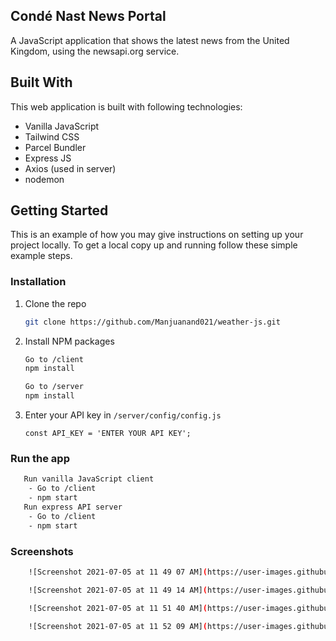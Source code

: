 ## Condé Nast News Portal

A JavaScript application that shows the latest news from the United Kingdom, using the newsapi.org service.

## Built With

This web application is built with following technologies:

-   Vanilla JavaScript
-   Tailwind CSS
-   Parcel Bundler
-   Express JS
-   Axios (used in server)
-   nodemon

## Getting Started

This is an example of how you may give instructions on setting up your project locally. To get a local copy up and running follow these simple example steps.

### Installation

1. Clone the repo
    ```sh
    git clone https://github.com/Manjuanand021/weather-js.git
    ```
2. Install NPM packages

    ```sh
    Go to /client
    npm install
    ```

    ```sh
    Go to /server
    npm install
    ```

3. Enter your API key in `/server/config/config.js`
    ```JS
    const API_KEY = 'ENTER YOUR API KEY';
    ```

### Run the app

```sh
   Run vanilla JavaScript client
    - Go to /client
    - npm start
   Run express API server
    - Go to /client
    - npm start
```

### Screenshots
```sh
    ![Screenshot 2021-07-05 at 11 49 07 AM](https://user-images.githubusercontent.com/22066337/124426409-a2684d00-dd87-11eb-89c8-c131589066c5.png)
```
```sh
    ![Screenshot 2021-07-05 at 11 49 14 AM](https://user-images.githubusercontent.com/22066337/124426429-a85e2e00-dd87-11eb-8904-b8a46f479869.png)
```
```sh
    ![Screenshot 2021-07-05 at 11 51 40 AM](https://user-images.githubusercontent.com/22066337/124426456-b01dd280-dd87-11eb-9852-065b5e2d1bb5.png)
```
```sh
    ![Screenshot 2021-07-05 at 11 52 09 AM](https://user-images.githubusercontent.com/22066337/124426476-b613b380-dd87-11eb-8329-4ab980f598d2.png)
```


